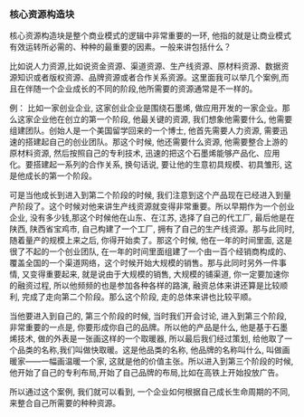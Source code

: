 ### 核心资源构造块

核心资源构造块是整个商业模式的逻辑中非常重要的一环, 他指的就是让商业模式有效运转所必需的、种种的最重要的因素。一般来讲包括什么？

比如说人力资源,比如说资金资源、渠道资源、生产线资源、原材料资源、数据资源知识或者版权资源、品牌资源或者合作关系资源。这里面我可以举几个案例,而且在伴随一个企业成长的不同的阶段,他所需要的资源通常是不一样的。

例： 比如一家创业企业, 这家创业企业是围绕石墨烯, 做应用开发的一家企业。那么这家企业他在创立的第一个阶段, 他最关键的资源, 我们想象他需要什么, 他需要组建团队。创始人是一个美国留学回来的一个博士, 他首先需要人力资源, 需要迅速的搭建起自己的创业团队。那这个时候, 他还需要什么资源, 他需要整合上游的原材料资源, 然后按照自己的专利技术, 迅速的把这个石墨烯能够产品化、应用化。要搭建起一系列的合作关系, 换句话说, 要让他的生意初具规模、初具雏形, 这是他成长的第一个阶段。

可是当他成长到进入到第二个阶段的时候, 我们注意到这个产品现在已经进入到量产阶段了。这个时候对他来讲生产线资源就变得非常重要。所以早期作为一个创业企业, 没有多少钱,那这个时候他在山东、在江苏, 选择了自己的代工厂, 最后他是在陕西, 陕西省宝鸡市, 自己构建了一个工厂, 拥有了自己的生产线资源。那与此同时, 随着量产的规模上来之后, 你得开始卖了。那这个时候, 他在一年的时间里面, 这是很了不起的一个创业团队, 在一年的时间里面组建了一个由一百个经销商构成的、覆盖全国的一个渠道网络，这个时候开始大规模的销售。那与此同时另外一件事情, 又变得重要起来, 就是说由于大规模的销售, 大规模的铺渠道, 你一定要加速你的融资过程, 所以他频频的也是参加各种各样的路演, 融资总体来讲还算是比较顺利, 完成了走向第二个阶段。那么这个阶段, 走的总体来讲也比较平顺。

当他要进入到自己的, 第三个阶段的时候, 当时我们开会讨论, 进入到第三个阶段, 非常重要的一点是, 你要形成你自己的品牌。所以他的产品是什么, 他是基于石墨烯技术, 做的外表是一张画这样的一个取暖器, 所以最后我们经过策划, 给他取了一个品类的名称,我们叫做快取暖。这是他品类的名称, 他品牌的名称叫什么, 叫做画暖家——一幅画温暖一个家, 这就是他的价值主张。所以进入到第三个阶段的时候, 他开始了自己的专利布局,开始了自己品牌的布局,比如在高铁上开始投放广告。

所以通过这个案例, 我们就可以看到, 一个企业如何根据自己成长生命周期的不同, 来整合自己所需要的种种资源。